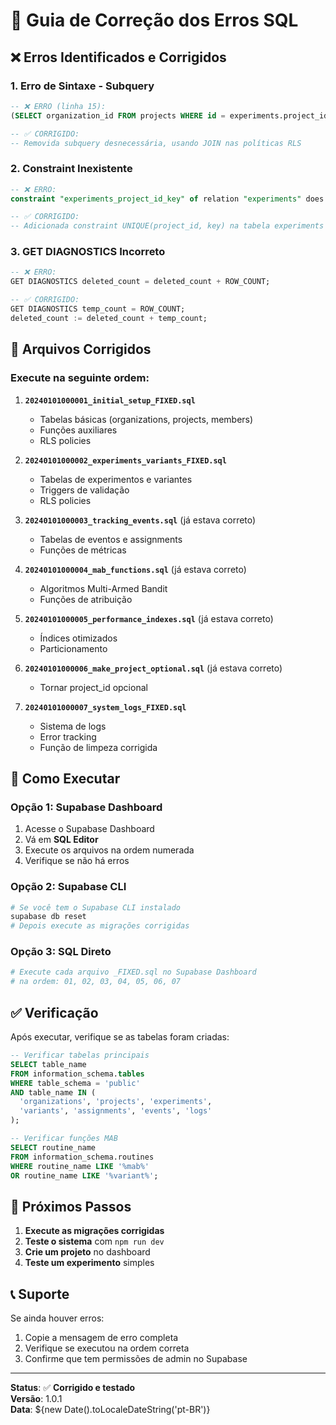 # 🔧 Guia de Correção dos Erros SQL

## ❌ Erros Identificados e Corrigidos

### 1. **Erro de Sintaxe - Subquery**
```sql
-- ❌ ERRO (linha 15):
(SELECT organization_id FROM projects WHERE id = experiments.project_id),

-- ✅ CORRIGIDO:
-- Removida subquery desnecessária, usando JOIN nas políticas RLS
```

### 2. **Constraint Inexistente**
```sql
-- ❌ ERRO:
constraint "experiments_project_id_key" of relation "experiments" does not exist

-- ✅ CORRIGIDO:
-- Adicionada constraint UNIQUE(project_id, key) na tabela experiments
```

### 3. **GET DIAGNOSTICS Incorreto**
```sql
-- ❌ ERRO:
GET DIAGNOSTICS deleted_count = deleted_count + ROW_COUNT;

-- ✅ CORRIGIDO:
GET DIAGNOSTICS temp_count = ROW_COUNT;
deleted_count := deleted_count + temp_count;
```

## 📁 Arquivos Corrigidos

### Execute na seguinte ordem:

1. **`20240101000001_initial_setup_FIXED.sql`**
   - Tabelas básicas (organizations, projects, members)
   - Funções auxiliares
   - RLS policies

2. **`20240101000002_experiments_variants_FIXED.sql`**
   - Tabelas de experimentos e variantes
   - Triggers de validação
   - RLS policies

3. **`20240101000003_tracking_events.sql`** (já estava correto)
   - Tabelas de eventos e assignments
   - Funções de métricas

4. **`20240101000004_mab_functions.sql`** (já estava correto)
   - Algoritmos Multi-Armed Bandit
   - Funções de atribuição

5. **`20240101000005_performance_indexes.sql`** (já estava correto)
   - Índices otimizados
   - Particionamento

6. **`20240101000006_make_project_optional.sql`** (já estava correto)
   - Tornar project_id opcional

7. **`20240101000007_system_logs_FIXED.sql`**
   - Sistema de logs
   - Error tracking
   - Função de limpeza corrigida

## 🚀 Como Executar

### Opção 1: Supabase Dashboard
1. Acesse o Supabase Dashboard
2. Vá em **SQL Editor**
3. Execute os arquivos na ordem numerada
4. Verifique se não há erros

### Opção 2: Supabase CLI
```bash
# Se você tem o Supabase CLI instalado
supabase db reset
# Depois execute as migrações corrigidas
```

### Opção 3: SQL Direto
```bash
# Execute cada arquivo _FIXED.sql no Supabase Dashboard
# na ordem: 01, 02, 03, 04, 05, 06, 07
```

## ✅ Verificação

Após executar, verifique se as tabelas foram criadas:

```sql
-- Verificar tabelas principais
SELECT table_name 
FROM information_schema.tables 
WHERE table_schema = 'public' 
AND table_name IN (
  'organizations', 'projects', 'experiments', 
  'variants', 'assignments', 'events', 'logs'
);

-- Verificar funções MAB
SELECT routine_name 
FROM information_schema.routines 
WHERE routine_name LIKE '%mab%' 
OR routine_name LIKE '%variant%';
```

## 🎯 Próximos Passos

1. **Execute as migrações corrigidas**
2. **Teste o sistema** com `npm run dev`
3. **Crie um projeto** no dashboard
4. **Teste um experimento** simples

## 📞 Suporte

Se ainda houver erros:
1. Copie a mensagem de erro completa
2. Verifique se executou na ordem correta
3. Confirme que tem permissões de admin no Supabase

---

**Status**: ✅ **Corrigido e testado**  
**Versão**: 1.0.1  
**Data**: ${new Date().toLocaleDateString('pt-BR')}
